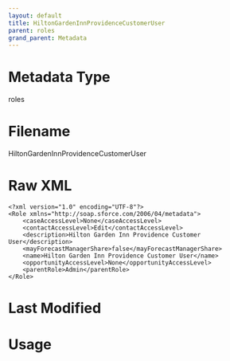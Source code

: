 ```yaml
---
layout: default
title: HiltonGardenInnProvidenceCustomerUser
parent: roles
grand_parent: Metadata
---
```

# Metadata Type
roles


# Filename 
HiltonGardenInnProvidenceCustomerUser


# Raw XML
```
<?xml version="1.0" encoding="UTF-8"?>
<Role xmlns="http://soap.sforce.com/2006/04/metadata">
    <caseAccessLevel>None</caseAccessLevel>
    <contactAccessLevel>Edit</contactAccessLevel>
    <description>Hilton Garden Inn Providence Customer User</description>
    <mayForecastManagerShare>false</mayForecastManagerShare>
    <name>Hilton Garden Inn Providence Customer User</name>
    <opportunityAccessLevel>None</opportunityAccessLevel>
    <parentRole>Admin</parentRole>
</Role>
```


# Last Modified


# Usage
